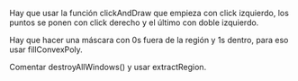 Hay que usar la función clickAndDraw que empieza con click izquierdo, los 
puntos se ponen con click derecho y el último con doble izquierdo.

Hay que hacer una máscara con 0s fuera de la región y 1s dentro, para eso 
usar fillConvexPoly.

Comentar destroyAllWindows() y usar extractRegion.
